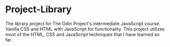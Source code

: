 # Project-Library
The library project for The Odin Project's intermediate JavaScript course.
Vanilla CSS and HTML with JavaScript for functionality.
This project utilizes most of the HTML, CSS and JavaScript techniques that I have learned so far.
